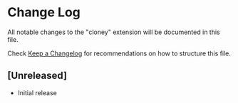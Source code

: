 # Change Log

All notable changes to the "cloney" extension will be documented in this file.

Check [Keep a Changelog](http://keepachangelog.com/) for recommendations on how to structure this file.

## [Unreleased]

- Initial release